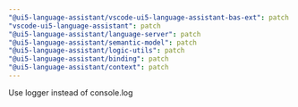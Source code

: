 ```yaml
---
"@ui5-language-assistant/vscode-ui5-language-assistant-bas-ext": patch
"vscode-ui5-language-assistant": patch
"@ui5-language-assistant/language-server": patch
"@ui5-language-assistant/semantic-model": patch
"@ui5-language-assistant/logic-utils": patch
"@ui5-language-assistant/binding": patch
"@ui5-language-assistant/context": patch
---
```


Use logger instead of console.log
